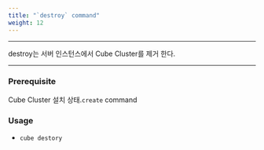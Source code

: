 ```yaml
---
title: "`destroy` command"
weight: 12
---
```


---
destroy는 서버 인스턴스에서 Cube Cluster를 제거 한다. 

---

### Prerequisite
Cube Cluster 설치 상태.`create` command 


### Usage

* `cube destory`
